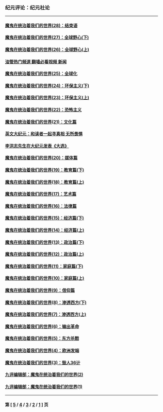 ### 纪元评论：纪元社论
---
#### [魔鬼在统治着我们的世界(28)：结束语](../../pages/nsc422/n10936246.md?07180330) 
#### [魔鬼在统治着我们的世界(27)：全球野心(下)](../../pages/nsc422/n10928319.md?07180330) 
#### [魔鬼在统治着我们的世界(26)：全球野心(上)](../../pages/nsc422/n10900318.md?07180330) 
#### [油管热门频道 翻墙必看视频 新闻](ok?07180330)
#### [魔鬼在统治着我们的世界(25)：全球化](../../pages/nsc422/n10788205.md?07180330) 
#### [魔鬼在统治着我们的世界(24)：环保主义(下)](../../pages/nsc422/n10695307.md?07180330) 
#### [魔鬼在统治着我们的世界(23)：环保主义(上)](../../pages/nsc422/n10688613.md?07180330) 
#### [魔鬼在统治着我们的世界(22)：恐怖主义](../../pages/nsc422/n10614727.md?07180330) 
#### [魔鬼在统治着我们的世界(21)：文化篇](../../pages/nsc422/n10597706.md?07180330) 
#### [英文大纪元：和读者一起寻真相 无所畏惧](../../pages/nsc422/n12542027.md?07180330) 
#### [李洪志先生在大纪元发表《大选》](../../pages/nsc422/n12534746.md?07180330) 
#### [魔鬼在统治着我们的世界(20)：媒体篇](../../pages/nsc422/n10586579.md?07180330) 
#### [魔鬼在统治着我们的世界(19)：教育篇(下)](../../pages/nsc422/n10564808.md?07180330) 
#### [魔鬼在统治着我们的世界(18)：教育篇(上)](../../pages/nsc422/n10526970.md?07180330) 
#### [魔鬼在统治着我们的世界(17)：艺术篇](../../pages/nsc422/n10499093.md?07180330) 
#### [魔鬼在统治着我们的世界(16)：法律篇](../../pages/nsc422/n10485969.md?07180330) 
#### [魔鬼在统治着我们的世界(15)：经济篇(下)](../../pages/nsc422/n10469975.md?07180330) 
#### [魔鬼在统治着我们的世界(14)：经济篇(上)](../../pages/nsc422/n10457370.md?07180330) 
#### [魔鬼在统治着我们的世界(13)：政治篇(下)](../../pages/nsc422/n10448270.md?07180330) 
#### [魔鬼在统治着我们的世界(12)：政治篇(上)](../../pages/nsc422/n10444576.md?07180330) 
#### [魔鬼在统治着我们的世界(11)：家庭篇(下)](../../pages/nsc422/n10440961.md?07180330) 
#### [魔鬼在统治着我们的世界(10)：家庭篇(上)](../../pages/nsc422/n10435448.md?07180330) 
#### [魔鬼在统治着我们的世界(9)：信仰篇](../../pages/nsc422/n10432159.md?07180330) 
#### [魔鬼在统治着我们的世界(8)：渗透西方(下)](../../pages/nsc422/n10429603.md?07180330) 
#### [魔鬼在统治着我们的世界(7)：渗透西方(上)](../../pages/nsc422/n10426013.md?07180330) 
#### [魔鬼在统治着我们的世界(6)：输出革命](../../pages/nsc422/n10421536.md?07180330) 
#### [魔鬼在统治着我们的世界(5)：东方杀戮](../../pages/nsc422/n10417707.md?07180330) 
#### [魔鬼在统治着我们的世界(4)：欧洲发端](../../pages/nsc422/n10414890.md?07180330) 
#### [魔鬼在统治着我们的世界(3)：毁人36计](../../pages/nsc422/n10411583.md?07180330) 
#### [九评编辑部：魔鬼在统治着我们的世界(2)](../../pages/nsc422/n10410036.md?07180330) 
#### [九评编辑部：魔鬼在统治着我们的世界(1)](../../pages/nsc422/n10406825.md?07180330) 

---
#### 第 [ [5](./5.md?07180330) / [4](./4.md?07180330) / [3](./3.md?07180330) / [2](./2.md?07180330) / [1](./1.md?07180330) ] 页
